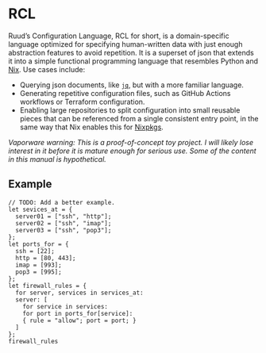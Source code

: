 # RCL

Ruud’s Configuration Language, RCL for short, is a domain-specific language
optimized for specifying human-written data with just enough abstraction
features to avoid repetition. It is a superset of json that extends it into a
simple functional programming language that resembles Python and [Nix][nix]. Use
cases include:

 * Querying json documents, like [`jq`][jq], but with a more familiar language.
 * Generating repetitive configuration files, such as GitHub Actions workflows
   or Terraform configuration.
 * Enabling large repositories to split configuration into small reusable pieces
   that can be referenced from a single consistent entry point, in the same way
   that Nix enables this for [Nixpkgs][nixpkgs].

[nix]:     https://nixos.org/manual/nix/stable/language/
[jq]:      https://jqlang.github.io/jq/manual/
[nixpkgs]: https://github.com/nixos/nixpkgs

_Vaporware warning:
This is a proof-of-concept toy project. I will likely lose interest in it before
it is mature enough for serious use. Some of the content in this manual is
hypothetical._

## Example

    // TODO: Add a better example.
    let sevices_at = {
      server01 = ["ssh", "http"];
      server02 = ["ssh", "imap"];
      server03 = ["ssh", "pop3"];
    };
    let ports_for = {
      ssh = [22];
      http = [80, 443];
      imap = [993];
      pop3 = [995];
    };
    let firewall_rules = {
      for server, services in services_at:
      server: [
        for service in services:
        for port in ports_for[service]:
        { rule = "allow"; port = port; }
      ]
    };
    firewall_rules

